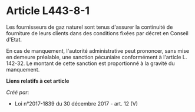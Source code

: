 # Article L443-8-1

Les fournisseurs de gaz naturel sont tenus d'assurer la continuité de fourniture de leurs clients dans des conditions fixées
par décret en Conseil d'Etat.

En cas de manquement, l'autorité administrative peut prononcer, sans mise en demeure préalable, une sanction pécuniaire
conformément à l'article L. 142-32. Le montant de cette sanction est proportionné à la gravité du manquement.

**Liens relatifs à cet article**

_Créé par_:

  - Loi n°2017-1839 du 30 décembre 2017 - art. 12 (V)

